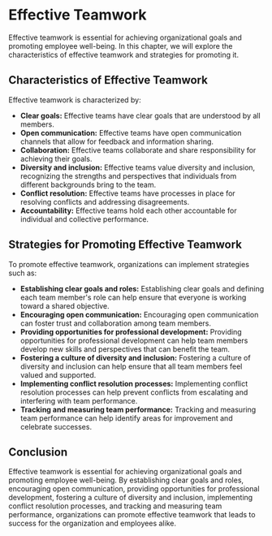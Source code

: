 Effective Teamwork
==========================================================

Effective teamwork is essential for achieving organizational goals and promoting employee well-being. In this chapter, we will explore the characteristics of effective teamwork and strategies for promoting it.

Characteristics of Effective Teamwork
-------------------------------------

Effective teamwork is characterized by:

* **Clear goals:** Effective teams have clear goals that are understood by all members.
* **Open communication:** Effective teams have open communication channels that allow for feedback and information sharing.
* **Collaboration:** Effective teams collaborate and share responsibility for achieving their goals.
* **Diversity and inclusion:** Effective teams value diversity and inclusion, recognizing the strengths and perspectives that individuals from different backgrounds bring to the team.
* **Conflict resolution:** Effective teams have processes in place for resolving conflicts and addressing disagreements.
* **Accountability:** Effective teams hold each other accountable for individual and collective performance.

Strategies for Promoting Effective Teamwork
-------------------------------------------

To promote effective teamwork, organizations can implement strategies such as:

* **Establishing clear goals and roles:** Establishing clear goals and defining each team member's role can help ensure that everyone is working toward a shared objective.
* **Encouraging open communication:** Encouraging open communication can foster trust and collaboration among team members.
* **Providing opportunities for professional development:** Providing opportunities for professional development can help team members develop new skills and perspectives that can benefit the team.
* **Fostering a culture of diversity and inclusion:** Fostering a culture of diversity and inclusion can help ensure that all team members feel valued and supported.
* **Implementing conflict resolution processes:** Implementing conflict resolution processes can help prevent conflicts from escalating and interfering with team performance.
* **Tracking and measuring team performance:** Tracking and measuring team performance can help identify areas for improvement and celebrate successes.

Conclusion
----------

Effective teamwork is essential for achieving organizational goals and promoting employee well-being. By establishing clear goals and roles, encouraging open communication, providing opportunities for professional development, fostering a culture of diversity and inclusion, implementing conflict resolution processes, and tracking and measuring team performance, organizations can promote effective teamwork that leads to success for the organization and employees alike.
